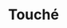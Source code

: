 ---
layout: post
title: Touché
site: http://www.youtube.com/watch?v=7DPDkB-4flM
image: http://files.tnyu.org/projects/tree.png
creator:
  - name: Omer Shapira
    school: NYU ITP
    twitter: 
    eboard: false
    current: false
launchdate:
demodays: November 2012
---